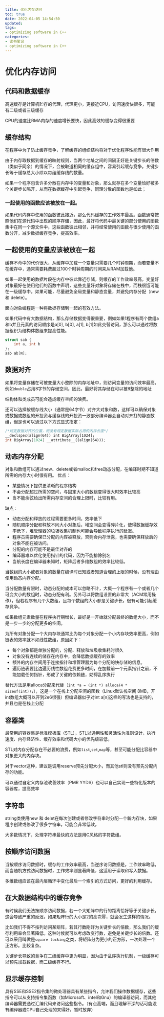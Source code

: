```yaml
---
title: 优化内存访问
toc: true
date: 2022-04-05 14:54:50
updated:
tags:
- optimizing software in C++
categories:
- 读书笔记
- optimizing software in C++
---
```

<!--more-->

# 优化内存访问

## 代码和数据缓存
高速缓存是计算机贮存的代理，代理更小，更接近CPU，访问速度快很多，可能有二级或者三级缓存

CPU的速度比RMA内存的速度增长要快，因此高效的缓存变得很重要

## 缓存结构

在程序中为了防止缓存竞争，了解缓存的组织结构将对于优化程序性能有很大作用

由于内存取数据到缓存的映射规则，当两个地址之间的间隔正好是关键步长的倍数（类似于同余）的情况下，会被取道相同的缓存组中，容易引起缓存竞争。关键步长等于缓存总大小除以每组缓存线的数量。

如果一个程序包含许多分散在内存中的变量和对象，那么就存在多个变量恰好被多个关键步长隔开，从而在数据缓存中引起竞争，同理分散的函数也是如此；

### 一起使用的函数应该被放在一起。
如果代码内存中使用的函数彼此接近，那么代码缓存的工作效率最高。函数通常按照他们在源代码中出现的顺序存储，因此，最好将代码中最关键的部分使用的函数集中在同一个源文件中，这些函数彼此相邻，并将经常使用的函数与很少使用的函数分开，减少数据缓存竞争，提高效率。

## 一起使用的变量应该被放在一起
缓存不命中的代价很大，从缓存中加载一个变量只需要几个时钟周期，而若变量不在缓存中，通常需要耗费超过100个时钟周期的时间来从RAM加载他。

如果一起使用的数据片段在内存中彼此靠近存储，则缓存的工作效率最高，变量好对象最好在使用他们的函数中声明，这些变量好对象将存储在栈中，而栈很饿可能在一级缓存中。如果可能，尽量避免全局变量和静态变量，并避免内存分配（new 和 delete）。

面向对象编程是一种将数据存储到一起的有效方法。

如果代码中有大数据结构，那么存储数据变得很重要，例如如果1程序有两个数组a和b并且元素的访问顺序是a[0], b[0], a[1], b[1]如此交替访问，那么可以通过将数据组织为结构体数组来提高性能。
```cpp
struct sab {
    int a, int b
};
sab ab[N]; 
```

## 数据对齐

如果将变量存储在可被变量大小整除的内存地址中，则访问变量的访问效率最高，例如`double`占用8字节的存储空间，因此，最好将其存储在可以被8整除的地址

结构体和类成员可能会造成缓存空间的浪费。

还可以选择按缓存线大小（通常是64字节）对齐大对象和数，这样可以确保对象或数据或数组的开投资与缓存线的开投资一致部分编译器会自动对齐打的静态数组，但是也可以通过以下方式显式指定：

```cpp
/*规定数据对齐的位置，而没有规定数据实际占用的内存长度*/
__declspec(align(64)) int BigArray[1024];
int BigArray[1024] __attribute__((align(64)));

```

## 动态内存分配

对象和数组可以通过new、delete或者malloc和free动态分配，在编译时期不知道所需的内存大小时很有用。
优点：
- 某些情况下提供更清晰的程序结构
- 不会分配超过所需的空间，与固定大小的数组变得很大时效率比较高
- 当不能余弦给出所需内存空间的合理上限时，比较有用。

缺点：
- 动态分配和释放的过程需要更多时间，效率低下
- 随机顺序分配和释放不同大小对象后，堆空间会变得碎片化，使得数据缓存效率低下，堆管理器的垃圾收集机制也可能会导致程序执行的延迟。
- 程序员需要确保已分配的内容被释放，否则会内存泄露，也需要确保释放后的对象不能在被访问。
- 分配的内存可能不是最佳对齐的
- 编译器难以优化使用指针的代码，因为不能排除别名
- 当航长度在编译器未知时，矩阵后者多维数组的效率比较低。

当数组的大小或者对象的数量在编译时已知或者知道合理的上限的时候，没有理由使用动态内存分配。

当分配数量有限时，动态分配的成本可以忽略不计，大概一个程序有一个或者几个可变大小的数组时，动态分配有利。另外可以将数组设置的非常大（ACM常用操作），但若程序有几个大数组，且每个数组的大小都是关键步长，很有可能引起缓存竞争。

如果数组元素数量在程序执行期增长，最好是一开始就分配最终的数组大小，而不是一步一步的分配更多的空间。

为所有对象分配一个大内存块通常比为每个对象分配一个小内存块效率更高，例如链表的效率就不如线性数组，原因如下：
- 每个对象都是单独分配的，分配、释放和垃圾收集耗时很久
- 对象没有连续的储存在内存中，会降低数据缓存的效率
- 额外的内存空间用于连接指针和堆管理器为每个分配的快存储的信息。
- 遍历链表要比边遍历线性数组花费更多时间，在加载前一个元素指针之前，不能加载任何指针，形成了关键的依赖链，妨碍乱序执行

替代方法是用alloca分配来代替（`int *a = (int *) alloca(4 * sizeof(int));`），这是一个在栈上分配空间的函数（Linux默认栈空间 8MB，开int数组大概可以开到2e6很强）但编译器似乎对int a[n]这样的写法也是支持的，并且也是在栈上分配

## 容器类

最常用的容器集是标准模板库（STL），STL以通用性和灵活性为准则设计，执行速度、内存经济性、缓存效率和代码大小的优先级较低。

STL对内存分配存在不必要的浪费，例如`list`,`set`,`map`等，甚至可能分配比容器中对象更大的内存块。

对于vector这种，建议是调用reserve预先分配大小，而其他stl则没有预先分配内存的功能。

可以通过自定义内存池改善效率（PMR YYDS）也可以自己实现一些特化版本的容器库，提高效率

## 字符串

string类使用new 和 delet在每次创建或者修改字符串时分配一个新内存块，如果程序创建或修改了很多字符串，可能会非常低效。

大多数情况下，处理字符串最快的方法是用C风格的字符数组。

## 按顺序访问数据

当按顺序访问数据时，缓存的工作效率最高，当逆序访问数据是，工作效率略低，而当随机方式访问数据时，工作效率则显著降低，这适用于读取和写入数据。


多维数组应该在最内层循环中变化最后一个索引的方式访问，更好的利用缓存。

## 在大数据结构中的缓存竞争

有时候我们无法按顺序访问数据，若一个大矩阵中的行的距离恰好等于关键步长，这会导致严重的延迟，如果矩阵行的大小是2的高次幂，就会发生这样的情况。

比如我们不得不按列访问某矩阵，若其行数刚好为关键步长的倍数，那么我们的缓存利用率会显著降低。这种时候就可以考虑改变行数，避免是关键步长的倍数。还可以采用叫做是`square locking`之类，将矩阵分为更小的正方形，一次处理一个正方形。比较复杂。

关键步长导致的竞争在二级缓存中更为明显，因为由于乱序执行机制，一级缓存可以预先加载数据，而二级缓存不行。

## 显示缓存控制
具有SSE和SSE2指令集的微处理器具有某些指令，允许我们操作数据缓存，这些指令可以从支持指令集函数（如Microsoft、intel和Gnu）的编译器访问，而其他编译器需要通过汇编代码来访问这些指令。（有点高端，而且理解不深的话可能没有编译器或CPU自己处理的来得好，暂时放弃）

